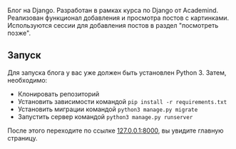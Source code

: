 Блог на Django. Разработан в рамках курса по Django от Academind. 
Реализован функционал добавления и просмотра постов с картинками.
Используются сессии для добавления постов в раздел "посмотреть позже".

## Запуск

Для запуска блога у вас уже должен быть установлен Python 3. Затем, необходимо:

- Клонировать репозиторий
- Установить зависимости командой `pip install -r requirements.txt`
- Установить миграции командой `python3 manage.py migrate`
- Запустить сервер командой `python3 manage.py runserver`

После этого переходите по ссылке [127.0.0.1:8000](http://127.0.0.1:8000), вы увидите главную страницу.
